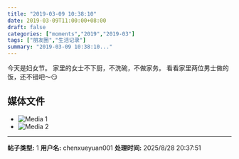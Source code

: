 ```yaml
---
title: "2019-03-09 10:38:10"
date: 2019-03-09T11:00:00+08:00
draft: false
categories: ["moments","2019","2019-03"]
tags: ["朋友圈","生活记录"]
summary: "2019-03-09 10:38:10..."
---
```


今天是妇女节。
家里的女士不下厨，不洗碗，不做家务。
看看家里两位男士做的饭，还不错吧～😏

## 媒体文件

- ![Media 1](/Moments/photos/2019-03-09/201903091038100.jpg)
- ![Media 2](/Moments/photos/2019-03-09/201903091038101.jpg)

---

**帖子类型:** 1
**用户名:** chenxueyuan001
**处理时间:** 2025/8/28 20:37:51